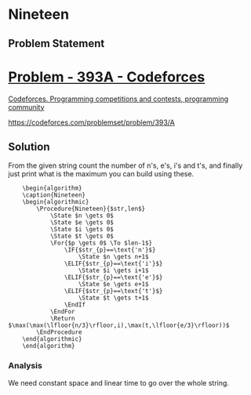 # Nineteen
## Problem Statement
<div class="rich-link-card-container"><a class="rich-link-card" href="https://codeforces.com/problemset/problem/393/A" target="_blank">
	<div class="rich-link-image-container">
		<div class="rich-link-image" style="background-image: url('./codeforces.png')">
	</div>
	</div>
	<div class="rich-link-card-text">
		<h1 class="rich-link-card-title">Problem - 393A - Codeforces</h1>
		<p class="rich-link-card-description">
		Codeforces. Programming competitions and contests, programming community
		</p>
		<p class="rich-link-href">
		https://codeforces.com/problemset/problem/393/A
		</p>
	</div>
</a></div>
 
## Solution
From the given string count the number of n's, e's, i's and t's, and finally just print what is the maximum you can build using these.

```pseudo
	\begin{algorithm}
	\caption{Nineteen}
	\begin{algorithmic}
		\Procedure{Nineteen}{$str,len$}
			\State $n \gets 0$
			\State $e \gets 0$
			\State $i \gets 0$
			\State $t \gets 0$
			\For{$p \gets 0$ \To $len-1$}
				\IF{$str_{p}==\text{'n'}$}
					\State $n \gets n+1$
				\ELIF{$str_{p}==\text{'i'}$}
					\State $i \gets i+1$
				\ELIF{$str_{p}==\text{'e'}$}
					\State $e \gets e+1$
				\ELIF{$str_{p}==\text{'t'}$}
					\State $t \gets t+1$
				\EndIf
			\EndFor
			\Return $\max(\max(\lfloor{n/3}\rfloor,i),\max(t,\lfloor{e/3}\rfloor))$
		\EndProcedure
	\end{algorithmic}
	\end{algorithm}
```
### Analysis
We need constant space and linear time to go over the whole string.